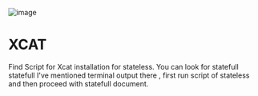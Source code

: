 ![image](https://github.com/shubnimkar/Automation-Scripts/assets/46809421/82e1e5db-330e-4068-be52-336c5da219e4)
# XCAT 
Find Script for Xcat installation for stateless.
You can look for statefull statefull I've mentioned terminal output there , first run script of stateless and then proceed with statefull document.
